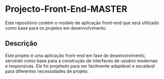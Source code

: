 # Projecto-Front-End-MASTER

Este repositório contém o modelo de aplicação front-end que será utilizado como base para os projetos em desenvolvimento.

## Descrição

Este projeto é uma aplicação front-end em fase de desenvolvimento, servindo como base para a construção de interfaces de usuário modernas e responsivas. Ele foi projetado para ser facilmente adaptável e escalável para diferentes necessidades de projeto.


